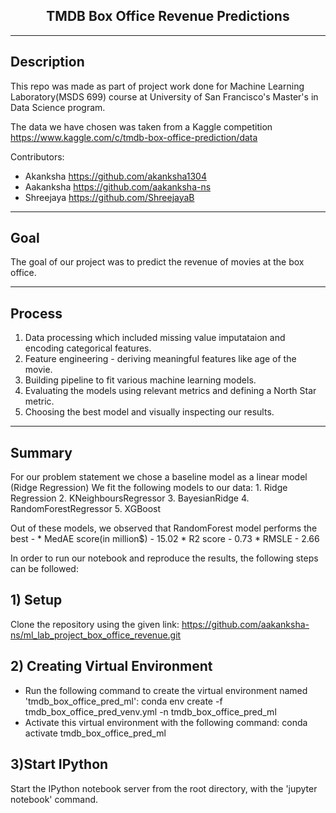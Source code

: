 <center><h2>TMDB Box Office Revenue Predictions</h2></center>


----
Description
----

This repo was made as part of project work done for Machine Learning Laboratory(MSDS 699) course at University of San Francisco's Master's in Data Science program. 

The data we have chosen was taken from a Kaggle competition https://www.kaggle.com/c/tmdb-box-office-prediction/data

Contributors:

- Akanksha https://github.com/akanksha1304
- Aakanksha https://github.com/aakanksha-ns
- Shreejaya https://github.com/ShreejayaB

----
Goal
----
The goal of our project was to predict the revenue of movies at the box office.

----
Process
----

1. Data processing which included missing value imputataion and encoding categorical features.
2. Feature engineering - deriving meaningful features like age of the movie.
3. Building pipeline to fit various machine learning models.
4. Evaluating the models using relevant metrics and defining a North Star metric.
5. Choosing the best model and visually inspecting our results. 

----
Summary 
----
For our problem statement we chose a baseline model as a linear model (Ridge Regression)
We fit the following models to our data:
	1. Ridge Regression
	2. KNeighboursRegressor
	3. BayesianRidge
	4. RandomForestRegressor
	5. XGBoost

Out of these models, we observed that RandomForest model performs the best - 
	* MedAE score(in million$) - 15.02 
	* R2 score - 0.73
	* RMSLE - 2.66

In order to run our notebook and reproduce the results, the following steps can be followed:

## 1) Setup
Clone the repository using the given link: https://github.com/aakanksha-ns/ml_lab_project_box_office_revenue.git
## 2) Creating Virtual Environment
* Run the following command to create the virtual environment named 'tmdb_box_office_pred_ml':
conda env create -f tmdb_box_office_pred_venv.yml -n tmdb_box_office_pred_ml
* Activate this virtual environment with the following command:
conda activate tmdb_box_office_pred_ml

## 3)Start IPython
Start the IPython notebook server from the root directory, with the 'jupyter notebook' command.